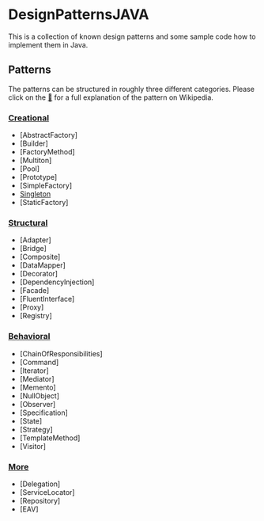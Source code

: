 # DesignPatternsJAVA

This is a collection of known design patterns and some sample code how to implement them in Java. 

## Patterns

The patterns can be structured in roughly three different categories. Please click on the [:notebook:](http://en.wikipedia.org/wiki/Software_design_pattern) for a full explanation of the pattern on Wikipedia.

### [Creational](Creational)

* [AbstractFactory]
* [Builder]
* [FactoryMethod]
* [Multiton]
* [Pool]
* [Prototype]
* [SimpleFactory]
* [Singleton](Creational/src/cc/rooho/creational/singleton)
* [StaticFactory]

### [Structural](Structural)

* [Adapter]
* [Bridge]
* [Composite]
* [DataMapper]
* [Decorator]
* [DependencyInjection]
* [Facade]
* [FluentInterface]
* [Proxy]
* [Registry]

### [Behavioral](Behavioral)

* [ChainOfResponsibilities]
* [Command]
* [Iterator]
* [Mediator]
* [Memento]
* [NullObject]
* [Observer]
* [Specification]
* [State]
* [Strategy]
* [TemplateMethod]
* [Visitor]

### [More](More)
* [Delegation]
* [ServiceLocator]
* [Repository]
* [EAV]


